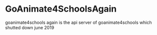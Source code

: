 # GoAnimate4SchoolsAgain
goanimate4schools again is the api server of goanimate4schools which shutted down june 2019
